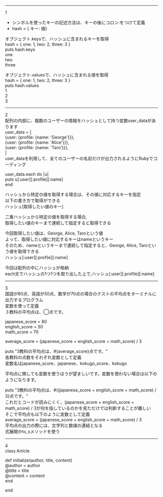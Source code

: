 ***
1  
- シンボルを使ったキーの記述方法は、キーの後にコロン:をつけて定義
- hash = { キー: 値}
  
オブジェクト.keysで、ハッシュに含まれるキーを取得  
 hash = { one: 1, two: 2, three: 3 }  
 puts hash.keys  
 one  
 two  
 three  
 
オブジェクト.valuesで、ハッシュに含まれる値を取得  
hash = { one: 1, two: 2, three: 3 }  
puts hash.values  
1  
2  
3  
***
2  
配列の内部に、複数のユーザーの情報をハッシュとして持つ変数user_dataがあります  
user_data = [  
 {user: {profile: {name: 'George'}}},  
 {user: {profile: {name: 'Alice'}}},  
 {user: {profile: {name: 'Taro'}}},  
]  
user_dataを利用して、全てのユーザーの名前だけが出力されるようにRubyでコーディング  

user_data.each do |u|  
  puts u[:user][:profile][:name]  
end  

ハッシュから特定の値を取得する場合は、その値に対応するキーを指定  
以下の書き方で取得ができる  
ハッシュ[取得したい値のキー]  

二重ハッシュから特定の値を取得する場合,  
取得したい値のキーまで連続して指定すると取得できる 

今回取得したい値は、George, Alice, Taroという値  
よって、取得したい値に対応するキーはnameというキー  
そのため、nameというキーまで連続して指定すると、George, Alice, Taroという値を取得できる  
ハッシュ[:user][:profile][:name]  

今回は配列の中にハッシュが格納  
each文でハッシュの1つ1つを取り出した上で,ハッシュ[:user][:profile][:name]  
***
3  
国語が80点、英語が50点、数学が70点の場合のテストの平均点をターミナルに出力するプログラム  
変数を使って定義  
３教科の平均点は、◯点です。 

japanese_score = 80  
english_score = 50  
math_score = 70  

average_score = (japanese_score + english_score + math_score) / 3  

puts "3教科の平均点は、#{average_score}点です。"  
各教科の点数をそれぞれ変数として定義  
変数名はjapanese_score、japanese、kokugo_score、kokugo  

平均点に関しても変数を使うほうが望ましいです。変数を使わない場合は以下のようになります。


puts "3教科の平均点は、#{(japanese_score + english_score + math_score) / 3}点です。"  
これだとコードが読みにくく、(japanese_score + english_score + math_score) / 3が何を指しているのかを見ただけでは判断することが難しい  
そこで平均点も以下のように変数として定義  
average_score = (japanese_score + english_score + math_score) / 3  
平均点の出力の際には、文字列と数値の連結となる  
式展開かto_sメソッドを使う  
 
***
4  
class Article  

  def initialize(author, title, content)  
    @author = author  
    @title = title  
    @content = content  
  end  

end  
